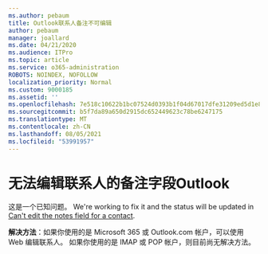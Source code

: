 ```yaml
---
ms.author: pebaum
title: Outlook联系人备注不可编辑
author: pebaum
manager: joallard
ms.date: 04/21/2020
ms.audience: ITPro
ms.topic: article
ms.service: o365-administration
ROBOTS: NOINDEX, NOFOLLOW
localization_priority: Normal
ms.custom: 9000185
ms.assetid: ''
ms.openlocfilehash: 7e518c10622b1bc07524d0393b1f04d67017dfe31209ed5d1e8283b7fc14917b
ms.sourcegitcommit: b5f7da89a650d2915dc652449623c78be6247175
ms.translationtype: MT
ms.contentlocale: zh-CN
ms.lasthandoff: 08/05/2021
ms.locfileid: "53991957"
---
```

# <a name="cant-edit-the-notes-field-for-a-contact-in-outlook"></a>无法编辑联系人的备注字段Outlook
这是一个已知问题。 We're working to fix it and the status will be updated in [Can't edit the notes field for a contact](https://support.office.com/article/fb8394ce-04ce-48b5-bae4-be46f77f10fe).

**解决方法**：如果你使用的是 Microsoft 365 或 Outlook.com 帐户，可以使用 Web 编辑联系人。 如果你使用的是 IMAP 或 POP 帐户，则目前尚无解决方法。